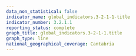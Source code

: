 ```yaml
---
data_non_statistical: false
indicator_name: global_indicators.3-2-1-1-title
indicator_number: 3.2.1.1
reporting_status: complete
graph_title: global_indicators.3-2-1-1.title
graph_type: line
national_geographical_coverage: Cantabria
---
```

